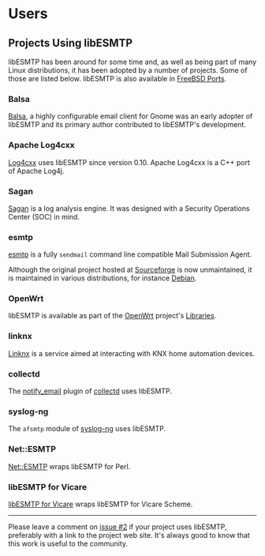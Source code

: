 # Users

## Projects Using libESMTP

libESMTP has been around for some time and, as well as being part of many Linux
distributions, it has been adopted by a number of projects. Some of those are
listed below. libESMTP is also available in [FreeBSD Ports][BSD].

### Balsa

[Balsa][BAL], a highly configurable email client for Gnome was an early adopter
of libESMTP and its primary author contributed to libESMTP's development.

### Apache Log4cxx

[Log4cxx][L4C] uses libESMTP since version 0.10.  Apache Log4cxx is a C++ port
of Apache Log4j.

### Sagan

[Sagan][SAG] is a log analysis engine. It was designed with a Security
Operations Center (SOC) in mind.

### esmtp

[esmtp][ESM] is a fully `sendmail` command line compatible Mail Submission
Agent.

Although the original project hosted at [Sourceforge][ESM] is now unmaintained,
it is maintained in various distributions, for instance [Debian][DEB].

### OpenWrt

libESMTP is available as part of the [OpenWrt][WRT] project's [Libraries][WRL].

### linknx

[Linknx][LNX] is a service aimed at interacting with KNX home automation
devices.

### collectd

The [notify_email][CNE] plugin of [collectd][COL] uses libESMTP.

### syslog-ng

The `afsmtp` module of [syslog-ng][SYS] uses libESMTP.

### Net::ESMTP

[Net::ESMTP][POD] wraps libESMTP for Perl.

### libESMTP for Vicare

[libESMTP for Vicare][VIC] wraps libESMTP for Vicare Scheme.

----

Please leave a comment on [issue #2][ISS] if your project uses libESMTP,
preferably with a link to the project web site. It's always good to know that
this work is useful to the community.


[BAL]: https://pawsa.fedorapeople.org/balsa/
[BSD]: https://www.freebsd.org/ports/
[CNE]: https://collectd.org/wiki/index.php/Plugin:Notify_Email
[COL]: https://collectd.org/
[DEB]: https://tracker.debian.org/pkg/esmtp
[ESM]: http://esmtp.sourceforge.net/
[ISS]: https://github.com/libesmtp/libESMTP/issues/ESM
[L4C]: https://logging.apache.org/log4cxx/latest_stable/
[LNX]: https://github.com/linknx/linknx
[POD]: https://metacpan.org/dist/Net-ESMTP/view/ESMTP.pod
[SAG]: https://github.com/quadrantsec/sagan
[SYS]: https://www.syslog-ng.com/
[VIC]: https://marcomaggi.github.io/docs/vicare-libesmtp.html
[WRL]: https://openwrt.org/packages/index/libraries
[WRT]: https://openwrt.org/
